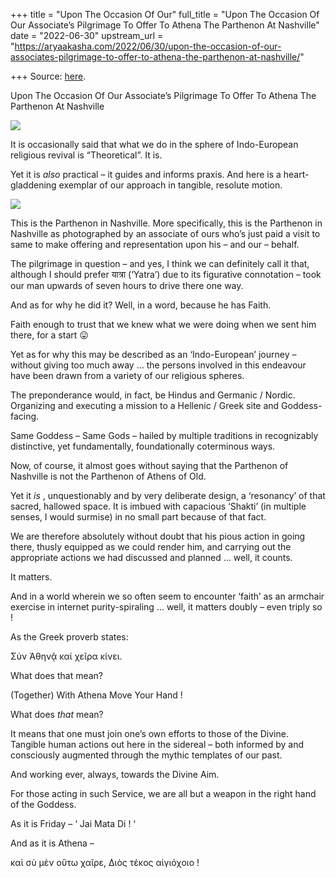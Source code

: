 +++
title = "Upon The Occasion Of Our"
full_title = "Upon The Occasion Of Our Associate’s Pilgrimage To Offer To Athena The Parthenon At Nashville"
date = "2022-06-30"
upstream_url = "https://aryaakasha.com/2022/06/30/upon-the-occasion-of-our-associates-pilgrimage-to-offer-to-athena-the-parthenon-at-nashville/"

+++
Source: [here](https://aryaakasha.com/2022/06/30/upon-the-occasion-of-our-associates-pilgrimage-to-offer-to-athena-the-parthenon-at-nashville/).

Upon The Occasion Of Our Associate’s Pilgrimage To Offer To Athena The Parthenon At Nashville



![](https://aryaakasha.files.wordpress.com/2022/06/parthenon-2.jpg?w=574)

It is occasionally said that what we do in the sphere of Indo-European religious revival is “Theoretical”. It is.

Yet it is *also* practical – it guides and informs praxis. And here is a heart-gladdening exemplar of our approach in tangible, resolute motion.

![](https://aryaakasha.files.wordpress.com/2022/06/parthenon-1-1.jpg?w=1024)

This is the Parthenon in Nashville. More specifically, this is the Parthenon in Nashville as photographed by an associate of ours who’s just paid a visit to same to make offering and representation upon his – and our – behalf.

The pilgrimage in question – and yes, I think we can definitely call it that, although I should prefer यात्रा (‘Yatra’) due to its figurative connotation – took our man upwards of seven hours to drive there one way.

And as for why he did it? Well, in a word, because he has Faith.

Faith enough to trust that we knew what we were doing when we sent him there, for a start 😛

Yet as for why this may be described as an ‘Indo-European’ journey – without giving too much away … the persons involved in this endeavour have been drawn from a variety of our religious spheres.

The preponderance would, in fact, be Hindus and Germanic / Nordic. Organizing and executing a mission to a Hellenic / Greek site and Goddess-facing.

Same Goddess – Same Gods – hailed by multiple traditions in recognizably distinctive, yet fundamentally, foundationally coterminous ways.

Now, of course, it almost goes without saying that the Parthenon of Nashville is not the Parthenon of Athens of Old.

Yet it *is* , unquestionably and by very deliberate design, a ‘resonancy’ of that sacred, hallowed space. It is imbued with capacious ‘Shakti’ (in multiple senses, I would surmise) in no small part because of that fact.

We are therefore absolutely without doubt that his pious action in going there, thusly equipped as we could render him, and carrying out the appropriate actions we had discussed and planned … well, it counts.

It matters.

And in a world wherein we so often seem to encounter ‘faith’ as an armchair exercise in internet purity-spiraling … well, it matters doubly – even triply so !

As the Greek proverb states:

Σύν Ἀθηνᾷ καί χεῖρα κίνει.

What does that mean?

(Together) With Athena Move Your Hand !

What does *that* mean?

It means that one must join one’s own efforts to those of the Divine. Tangible human actions out here in the sidereal – both informed by and consciously augmented through the mythic templates of our past.

And working ever, always, towards the Divine Aim.

For those acting in such Service, we are all but a weapon in the right hand of the Goddess.

As it is Friday – ‘ Jai Mata Di ! ‘

And as it is Athena –

καὶ σὺ μὲν οὕτω χαῖρε, Διὸς τέκος αἰγιόχοιο !
